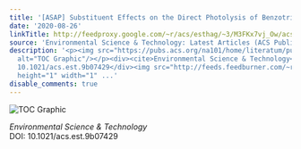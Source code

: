 ```yaml
---
title: '[ASAP] Substituent Effects on the Direct Photolysis of Benzotrifluoride Derivatives'
date: '2020-08-26'
linkTitle: http://feedproxy.google.com/~r/acs/esthag/~3/M3FKx7vj_Ow/acs.est.9b07429
source: 'Environmental Science & Technology: Latest Articles (ACS Publications)'
description: '<p><img src="https://pubs.acs.org/na101/home/literatum/publisher/achs/journals/content/esthag/0/esthag.ahead-of-print/acs.est.9b07429/20200826/images/medium/es9b07429_0008.gif"
  alt="TOC Graphic"/></p><div><cite>Environmental Science & Technology</cite></div><div>DOI:
  10.1021/acs.est.9b07429</div><img src="http://feeds.feedburner.com/~r/acs/esthag/~4/M3FKx7vj_Ow"
  height="1" width="1" ...'
disable_comments: true
---
```

<p><img src="https://pubs.acs.org/na101/home/literatum/publisher/achs/journals/content/esthag/0/esthag.ahead-of-print/acs.est.9b07429/20200826/images/medium/es9b07429_0008.gif" alt="TOC Graphic"/></p><div><cite>Environmental Science & Technology</cite></div><div>DOI: 10.1021/acs.est.9b07429</div><img src="http://feeds.feedburner.com/~r/acs/esthag/~4/M3FKx7vj_Ow" height="1" width="1" ...